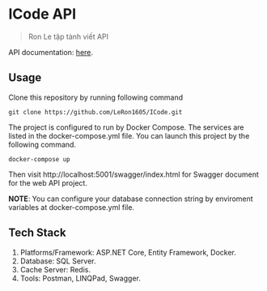 # ICode API
> Ron Le tập tành viết API

API documentation: [here](https://documenter.getpostman.com/view/15687929/VUxLy9Jm).
## Usage
Clone this repository by running following command
```
git clone https://github.com/LeRon1605/ICode.git
```
The project is configured to run by Docker Compose. The services are listed in the docker-compose.yml file. You can launch this project by the following command.
```
docker-compose up
```
Then visit http://localhost:5001/swagger/index.html for Swagger document for the web API project.

**NOTE**: You can configure your database connection string by enviroment variables at docker-compose.yml file.

## Tech Stack
1. Platforms/Framework: ASP.NET Core, Entity Framework, Docker.
2. Database: SQL Server.
3. Cache Server: Redis.
4. Tools: Postman, LINQPad, Swagger.
